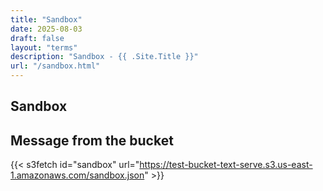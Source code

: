 ```yaml
---
title: "Sandbox"
date: 2025-08-03
draft: false
layout: "terms"
description: "Sandbox - {{ .Site.Title }}"
url: "/sandbox.html"
---
```


## Sandbox

## Message from the bucket
{{< s3fetch id="sandbox" url="https://test-bucket-text-serve.s3.us-east-1.amazonaws.com/sandbox.json" >}}
